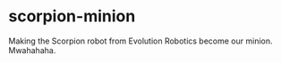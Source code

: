 scorpion-minion
===============

Making the Scorpion robot from Evolution Robotics become our minion. Mwahahaha.